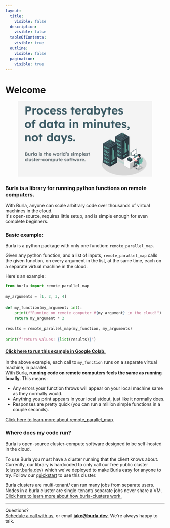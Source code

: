 ```yaml
---
layout:
  title:
    visible: false
  description:
    visible: false
  tableOfContents:
    visible: true
  outline:
    visible: false
  pagination:
    visible: true
---
```


# Welcome

<figure><img src=".gitbook/assets/random logos and graphics (6).png" alt=""><figcaption></figcaption></figure>

### Burla is a library for running python functions on remote computers.

With Burla, anyone can scale arbitrary code over thousands of virtual machines in the cloud.\
It's open-source, requires little setup, and is simple enough for even complete beginners.

### Basic example:

Burla is a python package with only one function: `remote_parallel_map`.

Given any python function, and a list of inputs, `remote_parallel_map` calls the given function, on every argument in the list, at the same time, each on a separate virtual machine in the cloud.

Here's an example:

```python
from burla import remote_parallel_map

my_arguments = [1, 2, 3, 4]

def my_function(my_argument: int):
    print(f"Running on remote computer #{my_argument} in the cloud!")
    return my_argument * 2
    
results = remote_parallel_map(my_function, my_arguments)

print(f"return values: {list(results)}")
```

#### [Click here to run this example in Google Colab.](https://colab.research.google.com/drive/17MWiQFyFKxTmNBaq7POGL0juByWIMA3w?usp=sharing)

In the above example, each call to `my_function` runs on a separate virtual machine, in parallel.\
With Burla, **running code on remote computers feels the same as running locally**. This means:

* Any errors your function throws will appear on your local machine same as they normally would.&#x20;
* Anything you print appears in your local stdout, just like it normally does.
* Responses are pretty quick (you can run a million simple functions in a couple seconds).

[Click here to learn more about remote\_parallel\_map](overview.md#burla.remote_parallel_map).

### Where does my code run?

Burla is open-source cluster-compute software designed to be self-hosted in the cloud.

To use Burla you must have a cluster running that the client knows about.\
Currently, our library is hardcoded to only call our free public cluster ([cluster.burla.dev](https://cluster.burla.dev)) which we've deployed to make Burla easy for anyone to try. Follow our [quickstart](https://colab.research.google.com/drive/17MWiQFyFKxTmNBaq7POGL0juByWIMA3w?usp=sharing) to use this cluster.

Burla clusters are multi-tenant/ can run many jobs from separate users.\
Nodes in a burla cluster are single-tenant/ separate jobs never share a VM.\
[Click here to learn more about how burla-clusters work.](how-does-it-work.md)











***

Questions?\
[Schedule a call with us](http://cal.com/jakez/burla), or email **jake@burla.dev**. We're always happy to talk.


